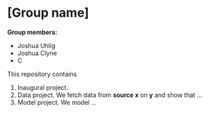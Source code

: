 # \[Group name\]

**Group members:**
- Joshua Uhlig
- Joshua Clyne
- C

This repository contains  
1. Inaugural project. 
2. Data project. We fetch data from **source x** on **y** and show that ...
3. Model project. We model ...
